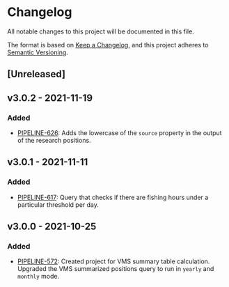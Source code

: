 # Changelog

All notable changes to this project will be documented in this file.

The format is based on [Keep a
Changelog](https://keepachangelog.com/en/1.0.0/), and this project adheres to
[Semantic Versioning](https://semver.org/spec/v2.0.0.html).

## [Unreleased]


## v3.0.2 - 2021-11-19

### Added

* [PIPELINE-626](https://globalfishingwatch.atlassian.net/browse/PIPELINE-626): Adds
  the lowercase of the `source` property in the output of the research positions.

## v3.0.1 - 2021-11-11

### Added

* [PIPELINE-617](https://globalfishingwatch.atlassian.net/browse/PIPELINE-617):
  Query that checks if there are fishing hours under a particular threshold per day.

## v3.0.0 - 2021-10-25

### Added

* [PIPELINE-572](https://globalfishingwatch.atlassian.net/browse/PIPELINE-572):
  Created project for VMS summary table calculation.
  Upgraded the VMS summarized positions query to run in `yearly` and `monthly` mode.

